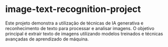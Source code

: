 # image-text-recognition-project
Este projeto demonstra a utilização de técnicas de IA generativa e reconhecimento de texto para processar e analisar imagens. O objetivo principal é extrair texto de imagens utilizando modelos treinados e técnicas avançadas de aprendizado de máquina.
